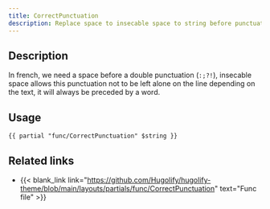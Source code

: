 ```yaml
---
title: CorrectPunctuation
description: Replace space to insecable space to string before punctuation.
---
```


## Description

In french, we need a space before a double punctuation (`:;?!`), insecable space allows this punctuation not to be left alone on the line depending on the text, it will always be preceded by a word.

## Usage

```go-html-template
{{ partial "func/CorrectPunctuation" $string }}
```

## Related links

- {{< blank_link link="https://github.com/Hugolify/hugolify-theme/blob/main/layouts/partials/func/CorrectPunctuation" text="Func file" >}}
